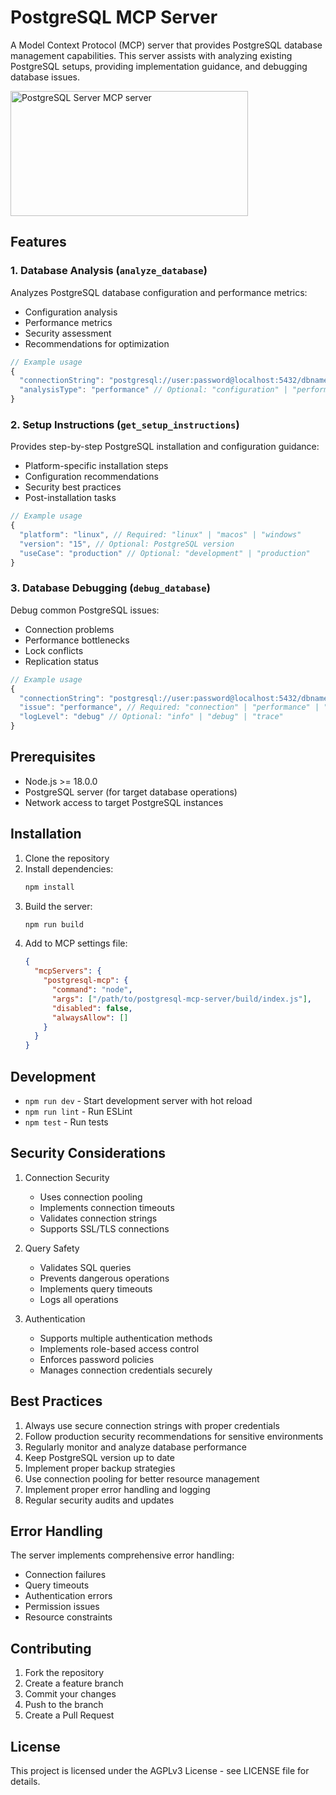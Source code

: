 # PostgreSQL MCP Server

A Model Context Protocol (MCP) server that provides PostgreSQL database management capabilities. This server assists with analyzing existing PostgreSQL setups, providing implementation guidance, and debugging database issues.

<a href="https://glama.ai/mcp/servers/bnw58zblt1"><img width="380" height="200" src="https://glama.ai/mcp/servers/bnw58zblt1/badge" alt="PostgreSQL Server MCP server" /></a>

## Features

### 1. Database Analysis (`analyze_database`)
Analyzes PostgreSQL database configuration and performance metrics:
- Configuration analysis
- Performance metrics
- Security assessment
- Recommendations for optimization

```typescript
// Example usage
{
  "connectionString": "postgresql://user:password@localhost:5432/dbname",
  "analysisType": "performance" // Optional: "configuration" | "performance" | "security"
}
```

### 2. Setup Instructions (`get_setup_instructions`)
Provides step-by-step PostgreSQL installation and configuration guidance:
- Platform-specific installation steps
- Configuration recommendations
- Security best practices
- Post-installation tasks

```typescript
// Example usage
{
  "platform": "linux", // Required: "linux" | "macos" | "windows"
  "version": "15", // Optional: PostgreSQL version
  "useCase": "production" // Optional: "development" | "production"
}
```

### 3. Database Debugging (`debug_database`)
Debug common PostgreSQL issues:
- Connection problems
- Performance bottlenecks
- Lock conflicts
- Replication status

```typescript
// Example usage
{
  "connectionString": "postgresql://user:password@localhost:5432/dbname",
  "issue": "performance", // Required: "connection" | "performance" | "locks" | "replication"
  "logLevel": "debug" // Optional: "info" | "debug" | "trace"
}
```

## Prerequisites

- Node.js >= 18.0.0
- PostgreSQL server (for target database operations)
- Network access to target PostgreSQL instances

## Installation

1. Clone the repository
2. Install dependencies:
   ```bash
   npm install
   ```
3. Build the server:
   ```bash
   npm run build
   ```
4. Add to MCP settings file:
   ```json
   {
     "mcpServers": {
       "postgresql-mcp": {
         "command": "node",
         "args": ["/path/to/postgresql-mcp-server/build/index.js"],
         "disabled": false,
         "alwaysAllow": []
       }
     }
   }
   ```

## Development

- `npm run dev` - Start development server with hot reload
- `npm run lint` - Run ESLint
- `npm test` - Run tests

## Security Considerations

1. Connection Security
   - Uses connection pooling
   - Implements connection timeouts
   - Validates connection strings
   - Supports SSL/TLS connections

2. Query Safety
   - Validates SQL queries
   - Prevents dangerous operations
   - Implements query timeouts
   - Logs all operations

3. Authentication
   - Supports multiple authentication methods
   - Implements role-based access control
   - Enforces password policies
   - Manages connection credentials securely

## Best Practices

1. Always use secure connection strings with proper credentials
2. Follow production security recommendations for sensitive environments
3. Regularly monitor and analyze database performance
4. Keep PostgreSQL version up to date
5. Implement proper backup strategies
6. Use connection pooling for better resource management
7. Implement proper error handling and logging
8. Regular security audits and updates

## Error Handling

The server implements comprehensive error handling:
- Connection failures
- Query timeouts
- Authentication errors
- Permission issues
- Resource constraints

## Contributing

1. Fork the repository
2. Create a feature branch
3. Commit your changes
4. Push to the branch
5. Create a Pull Request

## License

This project is licensed under the AGPLv3 License - see LICENSE file for details.
